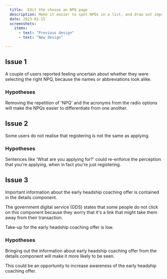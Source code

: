 ```yaml
---
  title:  Edit the choose an NPQ page
  description: Make it easier to spot NPQs in a list, and draw out important information about the early headship coaching offer.
  date: 2023-02-15
  screenshots:
    items:
      - text: "Previous design"
      - text: "New design"

---
```


## Issue 1

A couple of users reported feeling uncertain about whether they were selecting the right NPQ, because the names or abbreviations look alike.

### Hypotheses

Removing the repetition of 'NPQ' and the acronyms from the radio options will make the NPQs easier to differentiate from one another.

## Issue 2

Some users do not realise that registering is not the same as applying.

### Hypotheses

Sentences like 'What are you applying for?' could re-enforce the perception that you're applying, when in fact you're just registering.

## Issue 3

Important information about the early headship coaching offer is contained in the details component.

The government digital service (GDS) states that some people do not click on this component because they worry that it's a link that might take them away from their transaction.

Take-up for the early headship coaching offer is low.

### Hypotheses

Bringing out the information about early headship coaching offer from the details component will make it more likely to be seen.

This could be an opportunity to increase awareness of the early headship coaching offer. 

